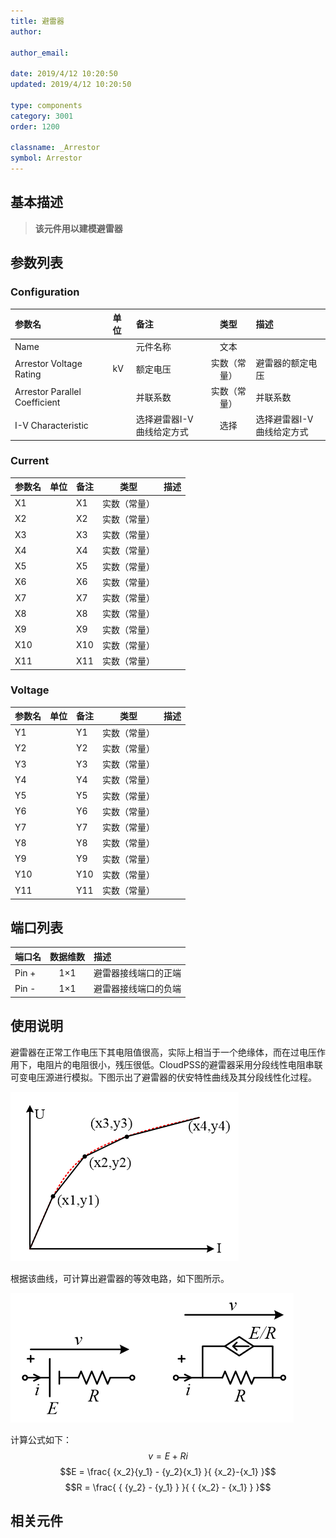 ```yaml
---
title: 避雷器
author:

author_email:

date: 2019/4/12 10:20:50
updated: 2019/4/12 10:20:50

type: components
category: 3001
order: 1200

classname: _Arrestor
symbol: Arrestor
---
```

## 基本描述

<!-- ![避雷器](./避雷器.png) -->
> **该元件用以建模避雷器**

## 参数列表
### Configuration
| 参数名 | 单位 | 备注 | 类型 | 描述 |
| :--- | :--- | :--- | :--: | :--- |
| Name |  | 元件名称 | 文本 |  |
| Arrestor Voltage Rating | kV | 额定电压 | 实数（常量） | 避雷器的额定电压 |
| Arrestor Parallel Coefficient |   | 并联系数 | 实数（常量） | 并联系数 |
| I-V Characteristic |   | 选择避雷器I-V曲线给定方式 | 选择 | 选择避雷器I-V曲线给定方式 |

### Current
| 参数名 | 单位 | 备注 | 类型 | 描述 |
| :--- | :--- | :--- | :--: | :--- |
| X1 |  | X1 | 实数（常量） |  |
| X2 |  | X2 | 实数（常量） |  |
| X3 |  | X3 | 实数（常量） |  |
| X4 |  | X4 | 实数（常量） |  |
| X5 |  | X5 | 实数（常量） |  |
| X6 |  | X6 | 实数（常量） |  |
| X7 |  | X7 | 实数（常量） |  |
| X8 |  | X8 | 实数（常量） |  |
| X9 |  | X9 | 实数（常量） |  |
| X10 |  | X10 | 实数（常量） |  |
| X11 |  | X11 | 实数（常量） |  |

### Voltage
| 参数名 | 单位 | 备注 | 类型 | 描述 |
| :--- | :--- | :--- | :--: | :--- |
| Y1 |  | Y1 | 实数（常量） |  |
| Y2 |  | Y2 | 实数（常量） |  |
| Y3 |  | Y3 | 实数（常量） |  |
| Y4 |  | Y4 | 实数（常量） |  |
| Y5 |  | Y5 | 实数（常量） |  |
| Y6 |  | Y6 | 实数（常量） |  |
| Y7 |  | Y7 | 实数（常量） |  |
| Y8 |  | Y8 | 实数（常量） |  |
| Y9 |  | Y9 | 实数（常量） |  |
| Y10 |  | Y10 | 实数（常量） |  |
| Y11 |  | Y11 | 实数（常量） |  |

## 端口列表

| 端口名 | 数据维数 | 描述 |
| :--- | :--:  | :--- |
| Pin + | 1×1 |避雷器接线端口的正端 |
| Pin - | 1×1 |避雷器接线端口的负端 |

## 使用说明
避雷器在正常工作电压下其电阻值很高，实际上相当于一个绝缘体，而在过电压作用下，电阻片的电阻很小，残压很低。CloudPSS的避雷器采用分段线性电阻串联可变电压源进行模拟。下图示出了避雷器的伏安特性曲线及其分段线性化过程。

![曲线图](./曲线图.png)

根据该曲线，可计算出避雷器的等效电路，如下图所示。

![等效图](./等效图.png)

计算公式如下：
$$v = E + Ri$$
$$E = \frac{ {x_2}{y_1} - {y_2}{x_1} }{ {x_2}-{x_1} }$$
$$R = \frac{ { {y_2} - {y_1} } }{ { {x_2} - {x_1} } }$$

## 相关元件

